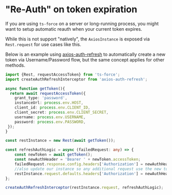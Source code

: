 # "Re-Auth" on token expiration

If you are using `ts-force` on a server or long-running process, you might want to setup automatic reauth when your current token expires.

While this is not support "natively", the `AxiosInstance` is exposed via `Rest.request` for use cases like this.

Below is an example using [axios-auth-refresh](https://www.npmjs.com/package/axios-auth-refresh) to automatically create a new token via Username/Password flow, but the same concept applies for other methods.

```typescript
import {Rest, requestAccessToken} from 'ts-force';
import createAuthRefreshInterceptor from 'axios-auth-refresh';

async function getToken(){
  return await requestAccessToken({
    grant_type: 'password',
    instanceUrl: process.env.HOST,
    client_id: process.env.CLIENT_ID,
    client_secret: process.env.CLIENT_SECRET,
    username: process.env.USERNAME,
    password: process.env.PASSWORD,
 });
}

const restInstance = new Rest(await getToken());

const refreshAuthLogic = async (failedRequest: any) => {
    const newToken = await getToken();
    const newAuthHeader = 'Bearer ' + newToken.accessToken;
    failedRequest.response.config.headers['Authorization'] = newAuthHeader;
    //also update our instance so any additional request use the new token
    restInstance.request.defaults.headers['Authorization'] = newAuthHeader;
};

createAuthRefreshInterceptor(restInstance.request, refreshAuthLogic);
```

